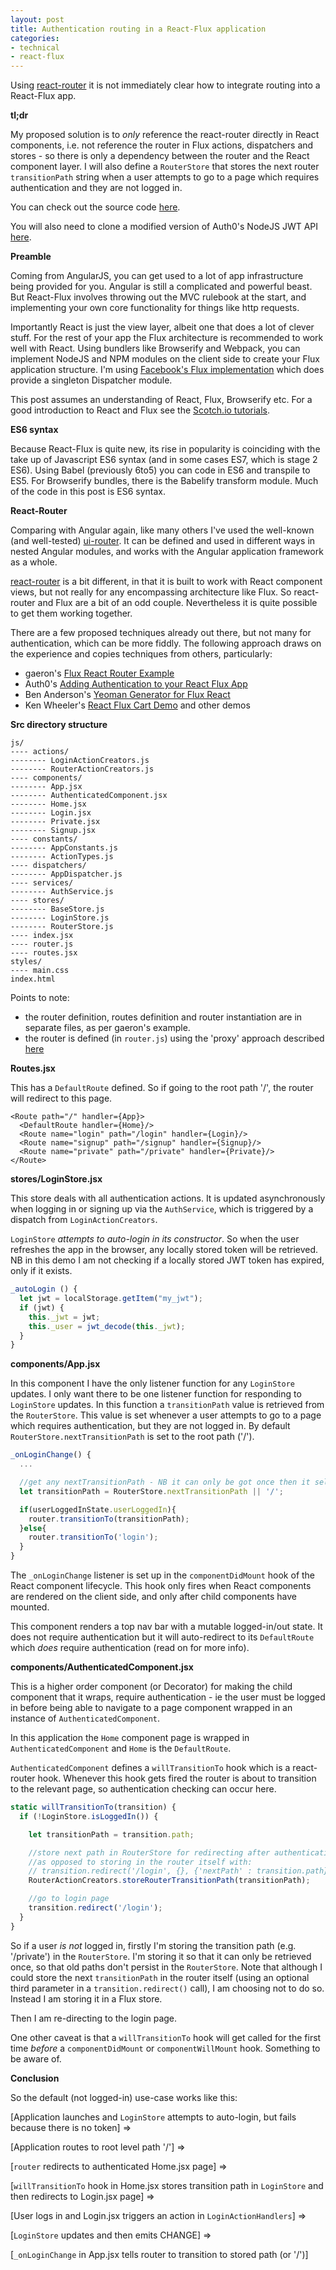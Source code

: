 ```yaml
---
layout: post
title: Authentication routing in a React-Flux application
categories:
- technical
- react-flux
---
```



Using [react-router](https://github.com/rackt/react-router) it is not immediately clear how to integrate routing into a React-Flux app.

**tl;dr**

My proposed solution is to *only* reference the react-router directly in React components, i.e. not reference the router in Flux actions, dispatchers and stores - so there is only a dependency between the router and the React component layer. I will also define a `RouterStore` that stores the next router `transitionPath` string when a user attempts to go to a page which requires authentication and they are not logged in.

You can check out the source code [here](https://github.com/wmyers/react-flux-authentication-routing).

You will also need to clone a modified version of Auth0's NodeJS JWT API [here](https://github.com/wmyers/nodejs-jwt-authentication-sample).

**Preamble**

Coming from AngularJS, you can get used to a lot of app infrastructure being provided for you. Angular is still a complicated and powerful beast. But React-Flux involves throwing out the MVC rulebook at the start, and implementing your own core functionality for things like http requests.

Importantly React is just the view layer, albeit one that does a lot of clever stuff. For the rest of your app the Flux architecture is recommended to work well with React. Using bundlers like Browserify and Webpack, you can implement NodeJS and NPM modules on the client side to create your Flux application structure. I'm using [Facebook's Flux implementation](https://facebook.github.io/flux/docs/overview.html#content) which does provide a singleton Dispatcher module.

This post assumes an understanding of React, Flux, Browserify etc. For a good introduction to React and Flux see the [Scotch.io tutorials](https://scotch.io/tutorials/learning-react-getting-started-and-concepts).

**ES6 syntax**

Because React-Flux is quite new, its rise in popularity is coinciding with the take up of Javascript ES6 syntax (and in some cases ES7, which is stage 2 ES6). Using Babel (previously 6to5) you can code in ES6 and transpile to ES5. For Browserify bundles, there is the Babelify transform module. Much of the code in this post is ES6 syntax.

**React-Router**

Comparing with Angular again, like many others I've used the well-known (and well-tested) [ui-router](https://github.com/angular-ui/ui-router). It can be defined and used in different ways in nested Angular modules, and works with the Angular application framework as a whole.

[react-router](https://github.com/rackt/react-router) is a bit different, in that it is built to work with React component views, but not really for any encompassing architecture like Flux. So react-router and Flux are a bit of an odd couple. Nevertheless it is quite possible to get them working together.

There are a few proposed techniques already out there, but not many for authentication, which can be more fiddly. The following approach draws on the experience and copies techniques from others, particularly:

* gaeron's [Flux React Router Example](https://github.com/gaearon/flux-react-router-example)
* Auth0's [Adding Authentication to your React Flux App](https://auth0.com/blog/2015/04/09/adding-authentication-to-your-react-flux-app/)
* Ben Anderson's [Yeoman Generator for Flux React](https://github.com/banderson/generator-flux-react)
* Ken Wheeler's [React Flux Cart Demo](https://github.com/scotch-io/react-flux-cart) and other demos

**Src directory structure**

```
js/
---- actions/
-------- LoginActionCreators.js
-------- RouterActionCreators.js
---- components/
-------- App.jsx
-------- AuthenticatedComponent.jsx
-------- Home.jsx
-------- Login.jsx
-------- Private.jsx
-------- Signup.jsx
---- constants/
-------- AppConstants.js
-------- ActionTypes.js
---- dispatchers/
-------- AppDispatcher.js
---- services/
-------- AuthService.js
---- stores/
-------- BaseStore.js
-------- LoginStore.js
-------- RouterStore.js
---- index.jsx
---- router.js
---- routes.jsx
styles/
---- main.css
index.html
```

Points to note:

* the router definition, routes definition and router instantiation are in separate files, as per gaeron's example.
* the router is defined (in `router.js`) using the 'proxy' approach described [here](https://github.com/rackt/react-router/blob/master/docs/guides/flux.md)

**Routes.jsx**

This has a `DefaultRoute` defined. So if going to the root path '/', the router will redirect to this page.

```
<Route path="/" handler={App}>
  <DefaultRoute handler={Home}/>
  <Route name="login" path="/login" handler={Login}/>
  <Route name="signup" path="/signup" handler={Signup}/>
  <Route name="private" path="/private" handler={Private}/>
</Route>
```

**stores/LoginStore.jsx**

This store deals with all authentication actions. It is updated asynchronously when logging in or signing up via the `AuthService`, which is triggered by a dispatch from `LoginActionCreators`.

`LoginStore` *attempts to auto-login in its constructor*. So when the user refreshes the app in the browser, any locally stored token will be retrieved. NB in this demo I am not checking if a locally stored JWT token has expired, only if it exists.

```javascript
_autoLogin () {
  let jwt = localStorage.getItem("my_jwt");
  if (jwt) {
    this._jwt = jwt;
    this._user = jwt_decode(this._jwt);
  }
}
```

**components/App.jsx**

In this component I have the only listener function for any `LoginStore` updates. I only want there to be one listener function for responding to `LoginStore` updates. In this function a `transitionPath` value is retrieved from the `RouterStore`. This value is set whenever a user attempts to go to a page which requires authentication, but they are not logged in. By default `RouterStore.nextTransitionPath` is set to the root path ('/').

```javascript
_onLoginChange() {
  ...

  //get any nextTransitionPath - NB it can only be got once then it self-nullifies
  let transitionPath = RouterStore.nextTransitionPath || '/';

  if(userLoggedInState.userLoggedIn){
    router.transitionTo(transitionPath);
  }else{
    router.transitionTo('login');
  }
}
```

The `_onLoginChange` listener is set up in the `componentDidMount` hook of the React component lifecycle. This hook only fires when React components are rendered on the client side, and only after child components have mounted.

This component renders a top nav bar with a mutable logged-in/out state. It does not require authentication but it will auto-redirect to its `DefaultRoute` which *does* require authentication (read on for more info).

**components/AuthenticatedComponent.jsx**

This is a higher order component (or Decorator) for making the child component that it wraps, require authentication - ie the user must be logged in before being able to navigate to a page component wrapped in an instance of `AuthenticatedComponent`.

In this application the `Home` component page is wrapped in `AuthenticatedComponent` and `Home` is the `DefaultRoute`.

`AuthenticatedComponent` defines a `willTransitionTo` hook which is a react-router hook. Whenever this hook gets fired the router is about to transition to the relevant page, so authentication checking can occur here.

```javascript
static willTransitionTo(transition) {
  if (!LoginStore.isLoggedIn()) {

    let transitionPath = transition.path;

    //store next path in RouterStore for redirecting after authentication
    //as opposed to storing in the router itself with:
    // transition.redirect('/login', {}, {'nextPath' : transition.path});
    RouterActionCreators.storeRouterTransitionPath(transitionPath);

    //go to login page
    transition.redirect('/login');
  }
}
```

So if a user *is not* logged in, firstly I'm storing the transition path (e.g. '/private') in the `RouterStore`. I'm storing it so that it can only be retrieved once, so that old paths don't persist in the `RouterStore`. Note that although I could store the next `transitionPath` in the router itself (using an optional third parameter in a `transition.redirect()` call), I am choosing not to do so. Instead I am storing it in a Flux store.

Then I am re-directing to the login page.

One other caveat is that a `willTransitionTo` hook will get called for the first time *before* a `componentDidMount` or `componentWillMount` hook. Something to be aware of.

**Conclusion**

So the default (not logged-in) use-case works like this:

[Application launches and `LoginStore` attempts to auto-login, but fails because there is no token] =>

[Application routes to root level path '/'] =>

[`router` redirects to authenticated Home.jsx page] =>

[`willTransitionTo` hook in Home.jsx stores transition path in `LoginStore` and then redirects to Login.jsx page] =>

[User logs in and Login.jsx triggers an action in `LoginActionHandlers`] =>

[`LoginStore` updates and then emits CHANGE]  =>

[`_onLoginChange` in App.jsx tells router to transition to stored path (or '/')]
